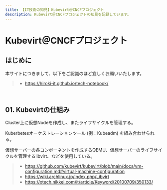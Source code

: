 ```yaml
---
title: 【IT技術の知見】Kubevirt＠CNCFプロジェクト
description: Kubevirt＠CNCFプロジェクトの知見を記録しています。
---
```


# Kubevirt＠CNCFプロジェクト

## はじめに

本サイトにつきまして、以下をご認識のほど宜しくお願いいたします。

> - https://hiroki-it.github.io/tech-notebook/

<br>

## 01. Kubevirtの仕組み

Cluster上に仮想Nodeを作成し、またライフサイクルを管理する。

Kuberbetesオーケストレーションツール (例：Kubeadm) を組み合わせられる。

仮想サーバーの各コンポーネントを作成するQEMU、仮想サーバーのライフサイクルを管理するlibvirt、などを使用している。

> - https://github.com/kubevirt/kubevirt/blob/main/docs/vm-configuration.md#virtual-machine-configuration
> - https://wiki.archlinux.jp/index.php/Libvirt
> - https://xtech.nikkei.com/it/article/Keyword/20100709/350133/

<br>
